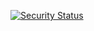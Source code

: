 [![Security Status](https://www.murphysec.com/platform3/v31/badge/1720020755503955968.svg)](https://www.murphysec.com/console/report/1720020755449430016/1720020755503955968)